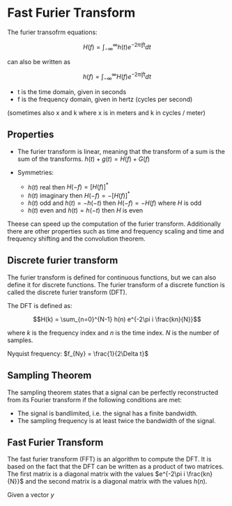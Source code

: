 # Fast Furier Transform


The furier transofrm equations:


$$H(f) = \int_{-\infty}^{\infty} h(t) e^{-2\pi i f t} dt$$

can also be written as

$$h(f) = \int_{-\infty}^{\infty} H(f) e^{-2\pi i f t} dt$$


- t is the time domain, given in seconds
- f is the frequency domain, given in hertz (cycles per second)

(sometimes also x and k where x is in meters and k in cycles / meter)

## Properties

- The furier transform is linear, meaning that the transform of a sum is the sum of the transforms. $h(t) + g(t) = H(f) + G(f)$

- Symmetries: 
    - $h(t)$ real then  $H(-f) = [H(f)]^*$
    - $h(t)$ imaginary then $H(-f) = -[H(f)]^*$
    - $h(t)$ odd and $h(t) = -h(-t)$ then $H(-f) = -H(f)$ where $H$ is odd
    - $h(t)$ even and $h(t) = h(-t)$ then $H$ is even

Theese can speed up the computation of the furier transform.
Additionally there are other properties such as time and frequency scaling and time and frequency shifting and the convolution theorem.

## Discrete furier transform

The furier transform is defined for continuous functions, but we can also define it for discrete functions. The furier transform of a discrete function is called the discrete furier transform (DFT).

The DFT is defined as:

$$H(k) = \sum_{n=0}^{N-1} h(n) e^{-2\pi i \frac{kn}{N}}$$

where $k$ is the frequency index and $n$ is the time index. $N$ is the number of samples.

Nyquist frequency: $f_{Ny} = \frac{1}{2\Delta t}$

## Sampling Theorem

The sampling theorem states that a signal can be perfectly reconstructed from its Fourier transform if the following conditions are met:

- The signal is bandlimited, i.e. the signal has a finite bandwidth.
- The sampling frequency is at least twice the bandwidth of the signal.

## Fast Furier Transform

The fast furier transform (FFT) is an algorithm to compute the DFT. It is based on the fact that the DFT can be written as a product of two matrices. The first matrix is a diagonal matrix with the values $e^{-2\pi i \frac{kn}{N}}$ and the second matrix is a diagonal matrix with the values $h(n)$.

Given a vector $y$

